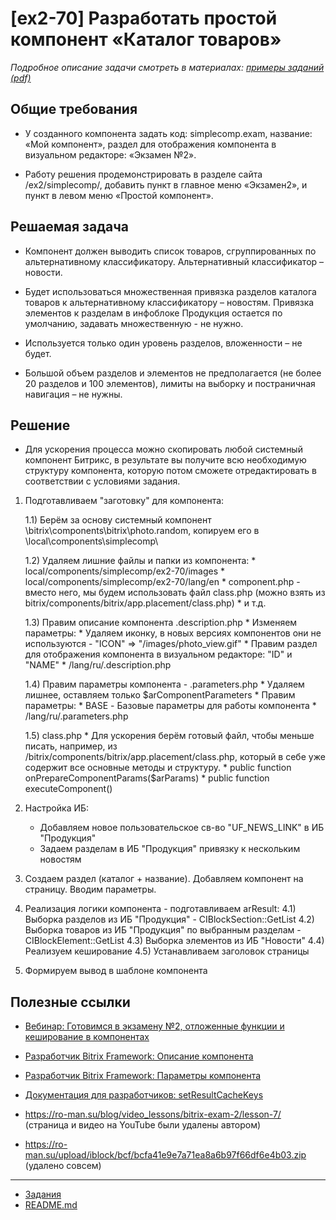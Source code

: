 # [ex2-70] Разработать простой компонент «Каталог товаров»

*Подробное описание задачи смотреть в материалах: [примеры заданий (pdf)](../pubinfo/Ex2AllType.pdf)*

## Общие требования 

* У созданного компонента задать код: simplecomp.exam, название: «Мой компонент», раздел для отображения компонента в визуальном редакторе: «Экзамен №2».

* Работу решения продемонстрировать в разделе сайта /ex2/simplecomp/, добавить пункт в главное меню «Экзамен2», и пункт в левом меню «Простой компонент».

## Решаемая задача

* Компонент должен выводить список товаров, сгруппированных по альтернативному классификатору. Альтернативный классификатор – новости.

* Будет использоваться множественная привязка разделов каталога товаров к альтернативному классификатору – новостям. Привязка элементов к разделам в инфоблоке Продукция остается по умолчанию, задавать множественную - не нужно.

* Используется только один уровень разделов, вложенности – не будет.

* Большой объем разделов и элементов не предполагается (не более 20 разделов и 100 элементов), лимиты на выборку и постраничная навигация – не нужны.

## Решение

* Для ускорения процесса можно скопировать любой системный компонент Битрикс, в результате вы получите всю необходимую структуру компонента, которую потом сможете отредактировать в соответствии с условиями задания.

1) Подготавливаем "заготовку" для компонента:

    1.1) Берём за основу системный компонент \bitrix\components\bitrix\photo.random\, копируем его в \local\components\simplecomp\

    1.2) Удаляем лишние файлы и папки из компонента:
        * local/components/simplecomp/ex2-70/images
        * local/components/simplecomp/ex2-70/lang/en
        * component.php - вместо него, мы будем использовать файл class.php (можно взять из bitrix/components/bitrix/app.placement/class.php)
        * и т.д.

    1.3) Правим описание компонента .description.php
        * Изменяем параметры:
            * Удаляем иконку, в новых версиях компонентов они не используются - "ICON" => "/images/photo_view.gif"
            * Правим раздел для отображения компонента в визуальном редакторе: "ID" и "NAME"
        * /lang/ru/.description.php
    
    1.4) Правим параметры компонента - .parameters.php
        * Удаляем лишнее, оставляем только $arComponentParameters
        * Правим параметры:
            * BASE - Базовые параметры для работы компонента
        * /lang/ru/.parameters.php

    1.5) class.php
        * Для ускорения берём готовый файл, чтобы меньше писать, например, из /bitrix/components/bitrix/app.placement/class.php, который в себе уже содержит все основные методы и структуру.
        * public function onPrepareComponentParams($arParams)
        * public function executeComponent()

2) Настройка ИБ:
    * Добавляем новое пользовательское св-во "UF_NEWS_LINK" в ИБ "Продукция"
    * Задаем разделам в ИБ "Продукция" привязку к нескольким новостям

3) Создаем раздел (каталог + название). Добавляем компонент на страницу. Вводим параметры.

4) Реализация логики компонента - подготавливаем arResult:
    4.1) Выборка разделов из ИБ "Продукция" - CIBlockSection::GetList 
    4.2) Выборка товаров из ИБ "Продукция" по выбранным разделам - CIBlockElement::GetList
    4.3) Выборка элементов из ИБ "Новости"
    4.4) Реализуем кеширование
    4.5) Устанавливаем заголовок страницы

5) Формируем вывод в шаблоне компонента


## Полезные ссылки

* [Вебинар: Готовимся в экзамену №2, отложенные функции и кеширование в компонентах](https://www.youtube.com/watch?v=KC6WcgaEWt4&feature=youtu.be)
* [Разработчик Bitrix Framework: Описание компонента](https://dev.1c-bitrix.ru/learning/course/?COURSE_ID=43&LESSON_ID=2828)
* [Разработчик Bitrix Framework: Параметры компонента](https://dev.1c-bitrix.ru/learning/course/?COURSE_ID=43&LESSON_ID=2132)
* [Документация для разработчиков: setResultCacheKeys](https://dev.1c-bitrix.ru/api_help/main/reference/cbitrixcomponent/setresultcachekeys.php)

* https://ro-man.su/blog/video_lessons/bitrix-exam-2/lesson-7/ (страница и видео на YouTube были удалены автором)
* https://ro-man.su/upload/iblock/bcf/bcfa41e9e7a71ea8a6b97f66df6e4b03.zip (удалено совсем)

____
* [Задания](tasks.md)
* [README.md](../../README.md)